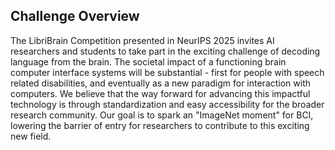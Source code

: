 ## Challenge Overview

The LibriBrain Competition presented in NeurIPS 2025 invites AI researchers and students to take part in the exciting challenge of decoding language from the brain. The societal impact of a functioning brain computer interface systems will be substantial - first for people with speech related disabilities, and eventually as a new paradigm for interaction with computers. 
We believe that the way forward for advancing this impactful technology is through standardization and easy accessibility for the broader research community. Our goal is to spark an "ImageNet moment" for BCI, lowering the barrier of entry for researchers to contribute to this exciting new field.
